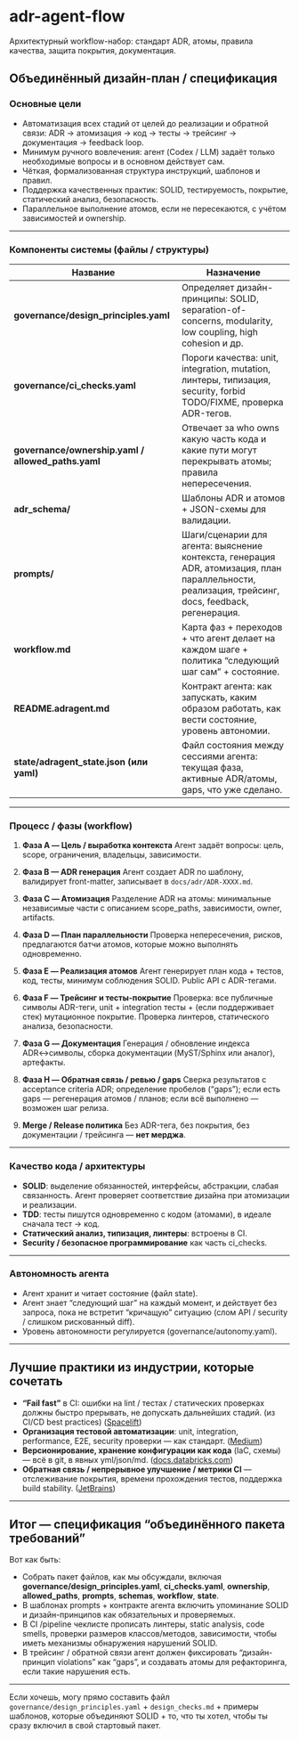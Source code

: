 # adr-agent-flow

Архитектурный workflow-набор: стандарт ADR, атомы, правила качества, защита покрытия, документация.

## Объединённый дизайн-план / спецификация

### Основные цели

* Автоматизация всех стадий от целей до реализации и обратной связи: ADR → атомизация → код → тесты → трейсинг → документация → feedback loop.
* Минимум ручного вовлечения: агент (Codex / LLM) задаёт только необходимые вопросы и в основном действует сам.
* Чёткая, формализованная структура инструкций, шаблонов и правил.
* Поддержка качественных практик: SOLID, тестируемость, покрытие, статический анализ, безопасность.
* Параллельное выполнение атомов, если не пересекаются, с учётом зависимостей и ownership.

---

### Компоненты системы (файлы / структуры)

| Название                                            | Назначение                                                                                                                                        |
| --------------------------------------------------- | ------------------------------------------------------------------------------------------------------------------------------------------------- |
| **governance/design\_principles.yaml**              | Определяет дизайн-принципы: SOLID, separation-of-concerns, modularity, low coupling, high cohesion и др.                                          |
| **governance/ci\_checks.yaml**                      | Пороги качества: unit, integration, mutation, линтеры, типизация, security, forbid TODO/FIXME, проверка ADR-тегов.                                |
| **governance/ownership.yaml / allowed\_paths.yaml** | Отвечает за who owns какую часть кода и какие пути могут перекрывать атомы; правила непересечения.                                                |
| **adr\_schema/**                                    | Шаблоны ADR и атомов + JSON-схемы для валидации.                                                                                                  |
| **prompts/**                                        | Шаги/сценарии для агента: выяснение контекста, генерация ADR, атомизация, план параллельности, реализация, трейсинг, docs, feedback, регенерация. |
| **workflow\.md**                                    | Карта фаз + переходов + что агент делает на каждом шаге + политика “следующий шаг сам” + состояние.                                               |
| **README.adragent.md**                              | Контракт агента: как запускать, каким образом работать, как вести состояние, уровень автономии.                                                   |
| **state/adragent\_state.json (или yaml)**           | Файл состояния между сессиями агента: текущая фаза, активные ADR/атомы, gaps, что уже сделано.                                                    |

---

### Процесс / фазы (workflow)

1. **Фаза A — Цель / выработка контекста**
   Агент задаёт вопросы: цель, scope, ограничения, владельцы, зависимости.

2. **Фаза B — ADR генерация**
   Агент создает ADR по шаблону, валидирует front-matter, записывает в `docs/adr/ADR-XXXX.md`.

3. **Фаза C — Атомизация**
   Разделение ADR на атомы: минимальные независимые части с описанием scope\_paths, зависимости, owner, artifacts.

4. **Фаза D — План параллельности**
   Проверка непересечения, рисков, предлагаются батчи атомов, которые можно выполнять одновременно.

5. **Фаза E — Реализация атомов**
   Агент генерирует план кода + тестов, код, тесты, минимум соблюдения SOLID. Public API с ADR-тегами.

6. **Фаза F — Трейсинг и тесты-покрытие**
   Проверка: все публичные символы ADR-теги, unit + integration тесты + (если поддерживает стек) мутaционное покрытие. Проверка линтеров, статического анализа, безопасности.

7. **Фаза G — Документация**
   Генерация / обновление индекса ADR↔символы, сборка документации (MyST/Sphinx или аналог), артефакты.

8. **Фаза H — Обратная связь / ревью / gaps**
   Сверка результатов с acceptance criteria ADR; определение пробелов (“gaps”); если есть gaps — регенерация атомов / планов; если всё выполнено — возможен шаг релиза.

9. **Merge / Release политика**
   Без ADR-тега, без покрытия, без документации / трейсинга — **нет мерджа**.

---

### Качество кода / архитектуры

* **SOLID**: выделение обязанностей, интерфейсы, абстракции, слабая связанность. Агент проверяет соответствие дизайна при атомизации и реализации.
* **TDD**: тесты пишутся одновременно с кодом (атомами), в идеале сначала тест → код.
* **Статический анализ, типизация, линтеры**: встроены в CI.
* **Security / безопасное программирование** как часть ci\_checks.

---

### Автономность агента

* Агент хранит и читает состояние (файл state).
* Агент знает “следующий шаг” на каждый момент, и действует без запроса, пока не встретит “кричащую” ситуацию (слом API / security / слишком рискованный diff).
* Уровень автономности регулируется (governance/autonomy.yaml).

---

## Лучшие практики из индустрии, которые сочетать

* **“Fail fast”** в CI: ошибки на lint / тестах / статических проверках должны быстро прерывать, не допускать дальнейших стадий. (из CI/CD best practices) ([Spacelift][1])
* **Организация тестовой автоматизации**: unit, integration, performance, E2E, security проверки — как стандарт. ([Medium][2])
* **Версионирование, хранение конфигурации как кода** (IaC, схемы) — всё в git, в явных yml/json/md. ([docs.databricks.com][3])
* **Обратная связь / непрерывное улучшение / метрики CI** — отслеживание покрытия, времени прохождения тестов, поддержка build stability. ([JetBrains][4])

---

## Итог — спецификация “объединённого пакета требований”

Вот как быть:

* Собрать пакет файлов, как мы обсуждали, включая **governance/design\_principles.yaml**, **ci\_checks.yaml**, **ownership**, **allowed\_paths**, **prompts**, **schemas**, **workflow**, **state**.
* В шаблонах prompts + контракте агента включить упоминание SOLID и дизайн-принципов как обязательных и проверяемых.
* В CI /pipeline чеклисте прописать линтеры, static analysis, code smells, проверки размеров классов/методов, зависимости, чтобы иметь механизмы обнаружения нарушений SOLID.
* В трейсинг / обратной связи агент должен фиксировать “дизайн-принцип violations” как “gaps”, и создавать атомы для рефакторинга, если такие нарушения есть.

---

Если хочешь, могу прямо составить файл `governance/design_principles.yaml` + `design_checks.md` + примеры шаблонов, которые объединяют SOLID + то, что ты хотел, чтобы ты сразу включил в свой стартовый пакет.

[1]: https://spacelift.io/blog/ci-cd-best-practices?utm_source=chatgpt.com "CI/CD Best Practices - Top 11 Tips for Successful Pipelines"
[2]: https://medium.com/%40robert_mcbryde/building-a-best-practice-test-automation-pipeline-with-ci-cd-an-introduction-5a4939bd2c93?utm_source=chatgpt.com "Building a Best Practice Test Automation Pipeline with CI/CD"
[3]: https://docs.databricks.com/aws/en/dev-tools/ci-cd/best-practices?utm_source=chatgpt.com "Best practices and recommended CI/CD workflows on ..."
[4]: https://www.jetbrains.com/teamcity/ci-cd-guide/ci-cd-best-practices/?utm_source=chatgpt.com "Best Practices for Successful CI/CD | TeamCity CI/CD Guide"

